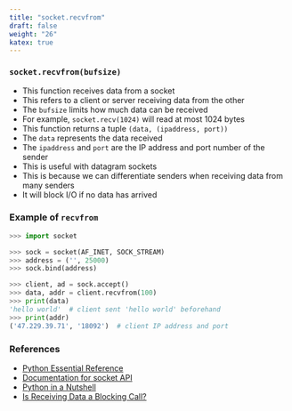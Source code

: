 ```yaml
---
title: "socket.recvfrom"
draft: false
weight: "26"
katex: true
---
```


### `socket.recvfrom(bufsize)`
- This function receives data from a socket
- This refers to a client or server receiving data from the other
- The `bufsize` limits how much data can be received
- For example, `socket.recv(1024)` will read at most 1024 bytes
- This function returns a tuple `(data, (ipaddress, port))`
- The `data` represents the data received
- The `ipaddress` and `port` are the IP address and port number of the sender
- This is useful with datagram sockets
- This is because we can differentiate senders when receiving data from many senders
- It will block I/O if no data has arrived

### Example of `recvfrom`

```python
>>> import socket

>>> sock = socket(AF_INET, SOCK_STREAM)
>>> address = ('', 25000)
>>> sock.bind(address)

>>> client, ad = sock.accept()
>>> data, addr = client.recvfrom(100)
>>> print(data)
'hello world'  # client sent 'hello world' beforehand
>>> print(addr)
('47.229.39.71', '18092')  # client IP address and port
```

### References
- [Python Essential Reference](http://index-of.co.uk/Python/Python%20Essential%20Reference,%20Fourth%20Edition.pdf)
- [Documentation for socket API](https://docs.python.org/3/library/socket.html)
- [Python in a Nutshell](https://www.arp.com/medias/13916546.pdf)
- [Is Receiving Data a Blocking Call?](https://stackoverflow.com/a/7180671/12777044)

